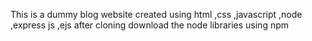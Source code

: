 This is a dummy blog website created using html ,css ,javascript ,node ,express js ,ejs after cloning download the node libraries using npm
